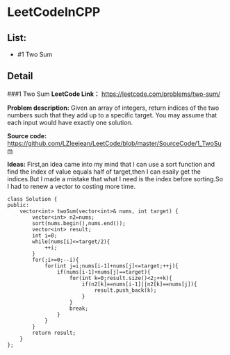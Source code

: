 # LeetCodeInCPP

## List:

* #1 Two Sum

## Detail

###1 Two Sum
**LeetCode Link：**
<https://leetcode.com/problems/two-sum/>

**Problem description:**
Given an array of integers, return indices of the two numbers such that they add up to a specific target.
You may assume that each input would have exactly one solution.

**Source code:**
<https://github.com/LZleejean/LeetCode/blob/master/SourceCode/1_TwoSum>

**Ideas:**
First,an idea came into my mind that I can use a sort function and find the index of value equals half of target,then I can esaily get the indices.But I made a mistake that what I need is the index before sorting.So I had to renew a vector to costing more time.
```
class Solution {
public:
    vector<int> twoSum(vector<int>& nums, int target) {
        vector<int> n2=nums;
        sort(nums.begin(),nums.end());
        vector<int> result;
        int i=0;
        while(nums[i]<=target/2){
            ++i;
        }
        for(;i>=0;--i){
            for(int j=i;nums[i-1]+nums[j]<=target;++j){
                if(nums[i-1]+nums[j]==target){
                    for(int k=0;result.size()<2;++k){
                        if(n2[k]==nums[i-1]||n2[k]==nums[j]){
                            result.push_back(k);
                        }
                    }
                    break;
                }
            }
        }
        return result;
    }
};
```
